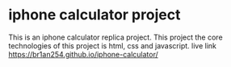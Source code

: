 # iphone calculator project
This is an iphone calculator replica project. This project the core technologies of this project is html, css and javascript.
live link https://br1an254.github.io/iphone-calculator/